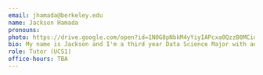 ```yaml
---
email: jhamada@berkeley.edu
name: Jackson Hamada
pronouns: 
photo: https://drive.google.com/open?id=1N0G8pNbkM4yYiyIAPcxa0QzzB0MCidt5
bio: My name is Jackson and I'm a third year Data Science Major with an Applied Math concentration.
role: Tutor (UCS1)
office-hours: TBA
---
```

